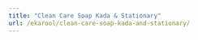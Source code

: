 ```yaml
---
title: "Clean Care Soap Kada & Stationary"
url: /ekarool/clean-care-soap-kada-and-stationary/
---
```

